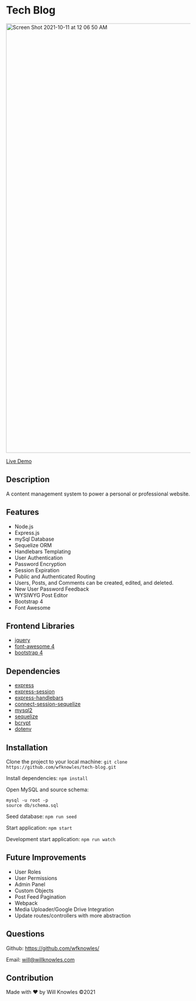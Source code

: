 # Tech Blog

<img width="1169" alt="Screen Shot 2021-10-11 at 12 06 50 AM" src="https://user-images.githubusercontent.com/23103606/136828254-b3134be4-14e8-4405-a08d-ca65aba49004.png">

[Live Demo](https://damp-ridge-39665.herokuapp.com/)

## Description
A content management system to power a personal or professional website.

## Features
* Node.js
* Express.js
* mySql Database
* Sequelize ORM
* Handlebars Templating
* User Authentication
* Password Encryption
* Session Expiration
* Public and Authenticated Routing
* Users, Posts, and Comments can be created, edited, and deleted.
* New User Password Feedback
* WYSIWYG Post Editor
* Bootstrap 4
* Font Awesome

## Frontend Libraries
* [jquery](https://www.npmjs.com/package/jquery)
* [font-awesome 4](https://www.npmjs.com/package/font-awesome)
* [bootstrap 4](https://www.npmjs.com/package/bootstrap/)

## Dependencies
* [express](https://npmjs.com/package/express)
* [express-session](https://npmjs.com/package/express-session)
* [express-handlebars](https://npmjs.com/package/express-handlebars)
* [connect-session-sequelize](https://npmjs.com/package/connect-session-sequelize)
* [mysql2](https://npmjs.com/package/mysql2)
* [sequelize](https://npmjs.com/package/sequelize)
* [bcrypt](https://npmjs.com/package/bcrypt)
* [dotenv](https://npmjs.com/package/dotenv)

## Installation
Clone the project to your local machine:
```git clone https://github.com/wfknowles/tech-blog.git```

Install dependencies:
```npm install```

Open MySQL and source schema:
``` 
mysql -u root -p
source db/schema.sql
```

Seed database:
```npm run seed```

Start application:
```npm start```

Development start application:
```npm run watch```

## Future Improvements
* User Roles
* User Permissions
* Admin Panel
* Custom Objects
* Post Feed Pagination
* Webpack
* Media Uploader/Google Drive Integration
* Update routes/controllers with more abstraction

## Questions
Github: https://github.com/wfknowles/

Email: will@willknowles.com

## Contribution
Made with ❤️ by Will Knowles
©️2021

